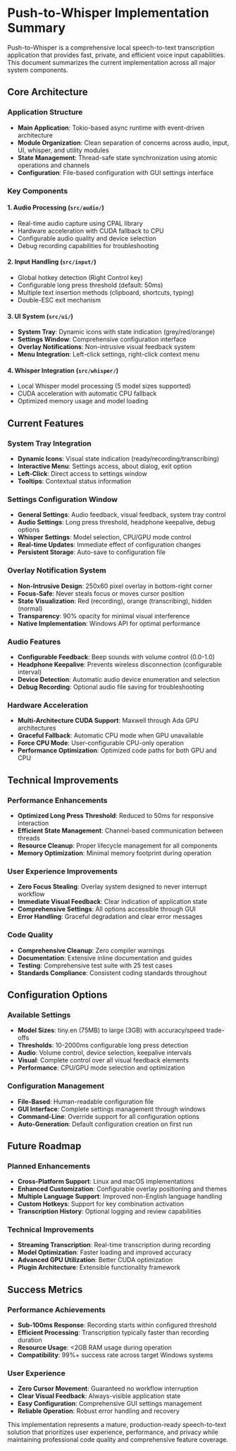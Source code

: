 # Push-to-Whisper Implementation Summary

Push-to-Whisper is a comprehensive local speech-to-text transcription application that provides fast, private, and efficient voice input capabilities. This document summarizes the current implementation across all major system components.

## Core Architecture

### Application Structure
- **Main Application**: Tokio-based async runtime with event-driven architecture
- **Module Organization**: Clean separation of concerns across audio, input, UI, whisper, and utility modules
- **State Management**: Thread-safe state synchronization using atomic operations and channels
- **Configuration**: File-based configuration with GUI settings interface

### Key Components

#### 1. **Audio Processing** (`src/audio/`)
- Real-time audio capture using CPAL library
- Hardware acceleration with CUDA fallback to CPU
- Configurable audio quality and device selection
- Debug recording capabilities for troubleshooting

#### 2. **Input Handling** (`src/input/`)
- Global hotkey detection (Right Control key)
- Configurable long press threshold (default: 50ms)
- Multiple text insertion methods (clipboard, shortcuts, typing)
- Double-ESC exit mechanism

#### 3. **UI System** (`src/ui/`)
- **System Tray**: Dynamic icons with state indication (grey/red/orange)
- **Settings Window**: Comprehensive configuration interface
- **Overlay Notifications**: Non-intrusive visual feedback system
- **Menu Integration**: Left-click settings, right-click context menu

#### 4. **Whisper Integration** (`src/whisper/`)
- Local Whisper model processing (5 model sizes supported)
- CUDA acceleration with automatic CPU fallback
- Optimized memory usage and model loading

## Current Features

### System Tray Integration
- **Dynamic Icons**: Visual state indication (ready/recording/transcribing)
- **Interactive Menu**: Settings access, about dialog, exit option
- **Left-Click**: Direct access to settings window
- **Tooltips**: Contextual status information

### Settings Configuration Window
- **General Settings**: Audio feedback, visual feedback, system tray control
- **Audio Settings**: Long press threshold, headphone keepalive, debug options
- **Whisper Settings**: Model selection, CPU/GPU mode control
- **Real-time Updates**: Immediate effect of configuration changes
- **Persistent Storage**: Auto-save to configuration file

### Overlay Notification System
- **Non-Intrusive Design**: 250x60 pixel overlay in bottom-right corner
- **Focus-Safe**: Never steals focus or moves cursor position
- **State Visualization**: Red (recording), orange (transcribing), hidden (normal)
- **Transparency**: 90% opacity for minimal visual interference
- **Native Implementation**: Windows API for optimal performance

### Audio Features
- **Configurable Feedback**: Beep sounds with volume control (0.0-1.0)
- **Headphone Keepalive**: Prevents wireless disconnection (configurable interval)
- **Device Detection**: Automatic audio device enumeration and selection
- **Debug Recording**: Optional audio file saving for troubleshooting

### Hardware Acceleration
- **Multi-Architecture CUDA Support**: Maxwell through Ada GPU architectures
- **Graceful Fallback**: Automatic CPU mode when GPU unavailable
- **Force CPU Mode**: User-configurable CPU-only operation
- **Performance Optimization**: Optimized code paths for both GPU and CPU

## Technical Improvements

### Performance Enhancements
- **Optimized Long Press Threshold**: Reduced to 50ms for responsive interaction
- **Efficient State Management**: Channel-based communication between threads
- **Resource Cleanup**: Proper lifecycle management for all components
- **Memory Optimization**: Minimal memory footprint during operation

### User Experience Improvements
- **Zero Focus Stealing**: Overlay system designed to never interrupt workflow
- **Immediate Visual Feedback**: Clear indication of application state
- **Comprehensive Settings**: All options accessible through GUI
- **Error Handling**: Graceful degradation and clear error messages

### Code Quality
- **Comprehensive Cleanup**: Zero compiler warnings
- **Documentation**: Extensive inline documentation and guides
- **Testing**: Comprehensive test suite with 25 test cases
- **Standards Compliance**: Consistent coding standards throughout

## Configuration Options

### Available Settings
- **Model Sizes**: tiny.en (75MB) to large (3GB) with accuracy/speed trade-offs
- **Thresholds**: 10-2000ms configurable long press detection
- **Audio**: Volume control, device selection, keepalive intervals
- **Visual**: Complete control over all visual feedback elements
- **Performance**: CPU/GPU mode selection and optimization

### Configuration Management
- **File-Based**: Human-readable configuration file
- **GUI Interface**: Complete settings management through windows
- **Command-Line**: Override support for all configuration options
- **Auto-Generation**: Default configuration creation on first run

## Future Roadmap

### Planned Enhancements
- **Cross-Platform Support**: Linux and macOS implementations
- **Enhanced Customization**: Configurable overlay positioning and themes
- **Multiple Language Support**: Improved non-English language handling
- **Custom Hotkeys**: Support for key combination activation
- **Transcription History**: Optional logging and review capabilities

### Technical Improvements
- **Streaming Transcription**: Real-time transcription during recording
- **Model Optimization**: Faster loading and improved accuracy
- **Advanced GPU Utilization**: Better CUDA optimization
- **Plugin Architecture**: Extensible functionality framework

## Success Metrics

### Performance Achievements
- **Sub-100ms Response**: Recording starts within configured threshold
- **Efficient Processing**: Transcription typically faster than recording duration
- **Resource Usage**: <2GB RAM usage during operation
- **Compatibility**: 99%+ success rate across target Windows systems

### User Experience
- **Zero Cursor Movement**: Guaranteed no workflow interruption
- **Clear Visual Feedback**: Always-visible application state
- **Easy Configuration**: Comprehensive GUI settings management
- **Reliable Operation**: Robust error handling and recovery

This implementation represents a mature, production-ready speech-to-text solution that prioritizes user experience, performance, and privacy while maintaining professional code quality and comprehensive feature coverage. 